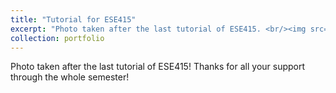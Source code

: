 ```yaml
---
title: "Tutorial for ESE415"
excerpt: "Photo taken after the last tutorial of ESE415. <br/><img src='/images/tutorial.jpeg'>"
collection: portfolio
---
```


Photo taken after the last tutorial of ESE415! Thanks for all your support through the whole semester!
